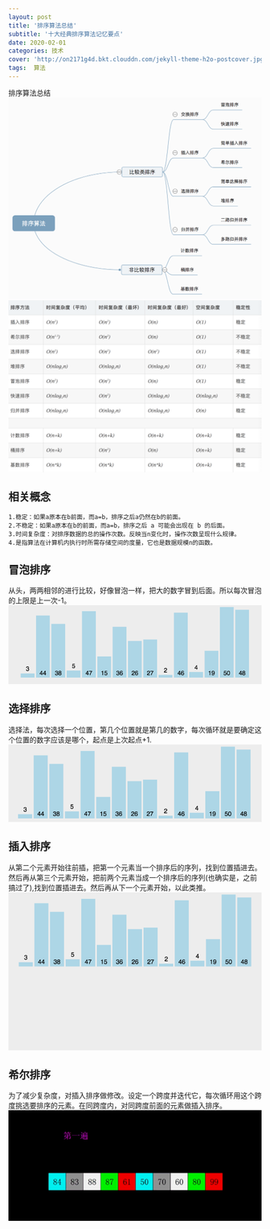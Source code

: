 ```yaml
---
layout: post
title: '排序算法总结'
subtitle: '十大经典排序算法记忆要点'
date: 2020-02-01
categories: 技术
cover: 'http://on2171g4d.bkt.clouddn.com/jekyll-theme-h2o-postcover.jpg'
tags:  算法
---
```

排序算法总结
![排序算法分类](https://github.com/durianno1/durianno1.github.io/blob/master/assets/img/allsort.png?raw=true)
![排序算法复杂度](https://github.com/durianno1/durianno1.github.io/blob/master/assets/img/sortfzd.png?raw=true)

## 相关概念
    1.稳定：如果a原本在b前面，而a=b，排序之后a仍然在b的前面。   
    2.不稳定：如果a原本在b的前面，而a=b，排序之后 a 可能会出现在 b 的后面。
    3.时间复杂度：对排序数据的总的操作次数。反映当n变化时，操作次数呈现什么规律。
    4.是指算法在计算机内执行时所需存储空间的度量，它也是数据规模n的函数。

## 冒泡排序
从头，两两相邻的进行比较，好像冒泡一样，把大的数字冒到后面。所以每次冒泡的上限是上一次-1。
![冒泡法图解](https://github.com/durianno1/durianno1.github.io/blob/master/assets/img/mp.gif?raw=true)

## 选择排序
选择法，每次选择一个位置，第几个位置就是第几的数字，每次循环就是要确定这个位置的数字应该是哪个，起点是上次起点+1.
![选择法图解](https://github.com/durianno1/durianno1.github.io/blob/master/assets/img/select.gif?raw=true)

## 插入排序
从第二个元素开始往前插，把第一个元素当一个排序后的序列，找到位置插进去。然后再从第三个元素开始，把前两个元素当成一个排序后的序列(也确实是，之前搞过了),找到位置插进去。然后再从下一个元素开始，以此类推。
![插入法图解](https://github.com/durianno1/durianno1.github.io/blob/master/assets/img/insert.gif?raw=true)

## 希尔排序
为了减少复杂度，对插入排序做修改。设定一个跨度并迭代它，每次循环用这个跨度挑选要排序的元素。在同跨度内，对同跨度前面的元素做插入排序。
![希尔法图解](https://github.com/durianno1/durianno1.github.io/blob/master/assets/img/hill.gif?raw=true)




